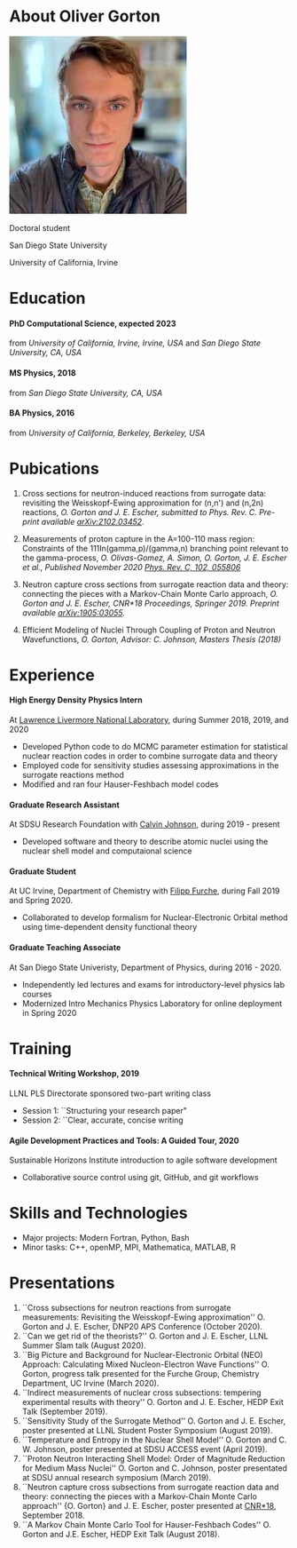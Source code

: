 
# About Oliver Gorton
![Oliver Gorton](ogorton.jpeg) 

Doctoral student  

San Diego State University 

University of California, Irvine 

# Education

#### PhD Computational Science, expected 2023

from _University of California, Irvine, Irvine, USA_ and _San Diego State University, CA, USA_

#### MS Physics, 2018

from _San Diego State University, CA, USA_

#### BA Physics, 2016

from _University of California, Berkeley, Berkeley, USA_

# Pubications

1. Cross sections for neutron-induced reactions from surrogate data: revisiting the Weisskopf-Ewing approximation for (n,n') and (n,2n) reactions, _O. Gorton and J. E. Escher, submitted to Phys. Rev. C. Pre-print available [arXiv:2102.03452](https://arxiv.org/abs/2102.03452)_.

2. Measurements of proton capture in the A=100-110 mass region: Constraints of the 111In(gamma,p)/(gamma,n) branching point relevant to the
gamma-process, _O. Olivas-Gomez, A. Simon, O. Gorton, J. E. Escher et al., Published November 2020 [Phys. Rev. C, 102, 055806](https://journals.aps.org/prc/abstract/10.1103/PhysRevC.102.055806)_

3. Neutron capture cross sections from surrogate reaction data and theory: connecting the pieces with a Markov-Chain Monte Carlo approach, _O. Gorton and J. E. Escher, CNR*18 Proceedings, Springer 2019. Preprint available [arXiv:1905:03055](https://arxiv.org/abs/1905.03055)._

4. Efficient Modeling of Nuclei Through Coupling of Proton and Neutron Wavefunctions, _O. Gorton, Advisor: C. Johnson, Masters Thesis (2018)_

# Experience

#### High Energy Density Physics Intern 
At [Lawrence Livermore National Laboratory](https://www.llnl.gov), during
Summer 2018, 2019, and 2020
- Developed Python code to do MCMC parameter estimation for statistical nuclear reaction codes in order to combine surrogate data and theory
- Employed code for sensitivity studies assessing approximations in the surrogate reactions method
- Modified and ran four Hauser-Feshbach model codes

#### Graduate Research Assistant
At SDSU Research Foundation with [Calvin Johnson](http://sci.sdsu.edu/johnson/), during 2019 - present
- Developed software and theory to describe atomic nuclei using the nuclear shell model and computaional science

#### Graduate Student
At UC Irvine, Department of Chemistry with [Filipp Furche](https://ffgroup.chem.uci.edu/members/filipp/), during Fall 2019 and Spring 2020.
- Collaborated to develop formalism for Nuclear-Electronic Orbital method using time-dependent density functional theory

#### Graduate Teaching Associate
At San Diego State Univeristy, Department of Physics, during 2016 - 2020.
- Independently led lectures and exams for introductory-level physics lab courses
- Modernized Intro Mechanics Physics Laboratory for online deployment in Spring 2020

# Training
#### Technical Writing Workshop, 2019
LLNL PLS Directorate sponsored two-part writing class
- Session 1: ``Structuring your research paper"
- Session 2: ``Clear, accurate, concise writing

#### Agile Development Practices and Tools: A Guided Tour, 2020
Sustainable Horizons Institute introduction to agile software development
- Collaborative source control using git, GitHub, and git workflows

# Skills and Technologies
- Major projects: Modern Fortran, Python, Bash
- Minor tasks: C++, openMP, MPI, Mathematica, MATLAB, R

# Presentations
1. ``Cross subsections for neutron reactions from surrogate measurements:  Revisiting the Weisskopf-Ewing approximation'' O. Gorton and J. E. Escher, DNP20 APS Conference (October 2020).
2. ``Can we get rid of the theorists?'' O. Gorton and J. E. Escher, LLNL Summer Slam talk (August 2020).
3. ``Big Picture and Background for Nuclear-Electronic Orbital (NEO) Approach: Calculating Mixed Nucleon-Electron Wave Functions'' O. Gorton, progress talk presented for the Furche Group, Chemistry Department, UC Irvine (March 2020).
4. ``Indirect measurements of nuclear cross subsections: tempering experimental results with theory'' O. Gorton and J. E. Escher, HEDP Exit Talk (September 2019).
5. ``Sensitivity Study of the Surrogate Method'' O. Gorton and J. E. Escher, poster presented at LLNL Student Poster Symposium (August 2019).
6. ``Temperature and Entropy in the Nuclear Shell Model'' O. Gorton and C. W. Johnson, poster presented at SDSU ACCESS event (April 2019).
7. ``Proton Neutron Interacting Shell Model: Order of Magnitude Reduction for Medium Mass Nuclei'' O. Gorton and C. Johnson, poster presentated at SDSU annual research symposium (March 2019).
8. ``Neutron capture cross subsections from surrogate reaction data and theory: connecting the pieces with a Markov-Chain Monte Carlo approach'' {O. Gorton} and J. E. Escher, poster presented at [CNR*18](https://indico.bnl.gov/event/4158/),  September 2018.
9. ``A Markov Chain Monte Carlo Tool for Hauser-Feshbach Codes'' O. Gorton and J.E. Escher, HEDP Exit Talk (August 2018).
